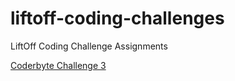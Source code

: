 # liftoff-coding-challenges
LiftOff Coding Challenge Assignments

[Coderbyte Challenge 3](coderbyte.com/editor/First%20Reverse:JavaScript)